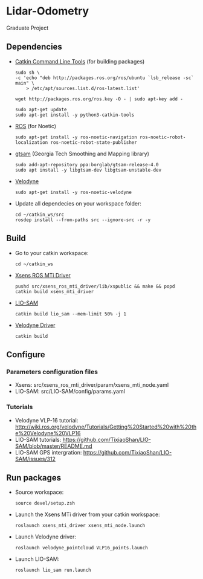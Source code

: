 # Lidar-Odometry
Graduate Project

## Dependencies
- [Catkin Command Line Tools](https://catkin-tools.readthedocs.io) (for building packages)
    ```
    sudo sh \
    -c 'echo "deb http://packages.ros.org/ros/ubuntu `lsb_release -sc` main" \
        > /etc/apt/sources.list.d/ros-latest.list'

    wget http://packages.ros.org/ros.key -O - | sudo apt-key add -

    sudo apt-get update
    sudo apt-get install -y python3-catkin-tools
    ```
- [ROS](http://wiki.ros.org/ROS/Installation) (for Noetic)
    ```
    sudo apt-get install -y ros-noetic-navigation ros-noetic-robot-localization ros-noetic-robot-state-publisher
    ```
- [gtsam](https://gtsam.org/get_started/) (Georgia Tech Smoothing and Mapping library)
    ```
    sudo add-apt-repository ppa:borglab/gtsam-release-4.0
    sudo apt install -y libgtsam-dev libgtsam-unstable-dev
    ```
- [Velodyne](http://wiki.ros.org/velodyne)
    ```
    sudo apt-get install -y ros-noetic-velodyne
    ```
- Update all dependecies on your workspace folder:
    ```
    cd ~/catkin_ws/src
    rosdep install --from-paths src --ignore-src -r -y
    ```
## Build
- Go to your catkin workspace:
    ```
    cd ~/catkin_ws
    ```
- [Xsens ROS MTi Driver](http://wiki.ros.org/xsens_mti_driver)
    ```
    pushd src/xsens_ros_mti_driver/lib/xspublic && make && popd
    catkin build xsens_mti_driver
    ```
- [LIO-SAM](https://github.com/TixiaoShan/LIO-SAM)
    ```
    catkin build lio_sam --mem-limit 50% -j 1
    ```
- [Velodyne Driver](http://wiki.ros.org/velodyne/Tutorials/Getting%20Started%20with%20the%20Velodyne%20VLP16)
    ```
    catkin build
    ```
## Configure
### Parameters configuration files
- Xsens: src/xsens_ros_mti_driver/param/xsens_mti_node.yaml
- LIO-SAM: src/LIO-SAM/config/params.yaml
### Tutorials
- Velodyne VLP-16 tutorial: http://wiki.ros.org/velodyne/Tutorials/Getting%20Started%20with%20the%20Velodyne%20VLP16
- LIO-SAM tutorials: https://github.com/TixiaoShan/LIO-SAM/blob/master/README.md
- LIO-SAM GPS intergration: https://github.com/TixiaoShan/LIO-SAM/issues/312

## Run packages
- Source workspace:
    ```
    source devel/setup.zsh
    ```
- Launch the Xsens MTi driver from your catkin workspace:
    ```
    roslaunch xsens_mti_driver xsens_mti_node.launch
    ```
- Launch Velodyne driver:
    ```
    roslaunch velodyne_pointcloud VLP16_points.launch
    ```
- Launch LIO-SAM:
    ```
    roslaunch lio_sam run.launch
    ```
    